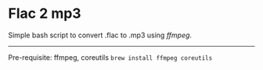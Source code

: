 # Flac 2 mp3

Simple bash script to convert .flac to .mp3 using _ffmpeg_.

---

Pre-requisite: ffmpeg, coreutils
`brew install ffmpeg coreutils`
